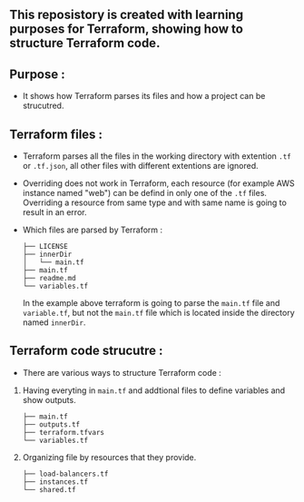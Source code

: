## This reposistory is created with learning purposes for Terraform, showing how to structure Terraform code.

## Purpose :

- It shows how Terraform parses its files and how a project can be strucutred.


## Terraform files :

- Terraform parses all the files in the working directory with extention `.tf` or `.tf.json`, all other files with different extentions are ignored.

- Overriding does not work in Terraform, each resource (for example AWS instance named "web") can be defind in only one of the `.tf` files. Overriding a resource from same type and with same name is going to result in an error.

- Which files are parsed by Terraform :
    ```shell
    ├── LICENSE
    ├── innerDir
    │   └── main.tf
    ├── main.tf
    ├── readme.md
    └── variables.tf
    ```
    In the example above terraform is going to parse the `main.tf` file and `variable.tf`, but not the `main.tf` file which is located inside the directory named `innerDir`.

## Terraform code strucutre : 

- There are various ways to structure Terraform code :

1. Having everyting in `main.tf` and addtional files to define variables and show outputs.
    ```shell
    ├── main.tf
    ├── outputs.tf
    ├── terraform.tfvars
    └── variables.tf
    ```
2. Organizing file by resources that they provide.
    ```shell
    ├── load-balancers.tf
    ├── instances.tf
    └── shared.tf
    ```
